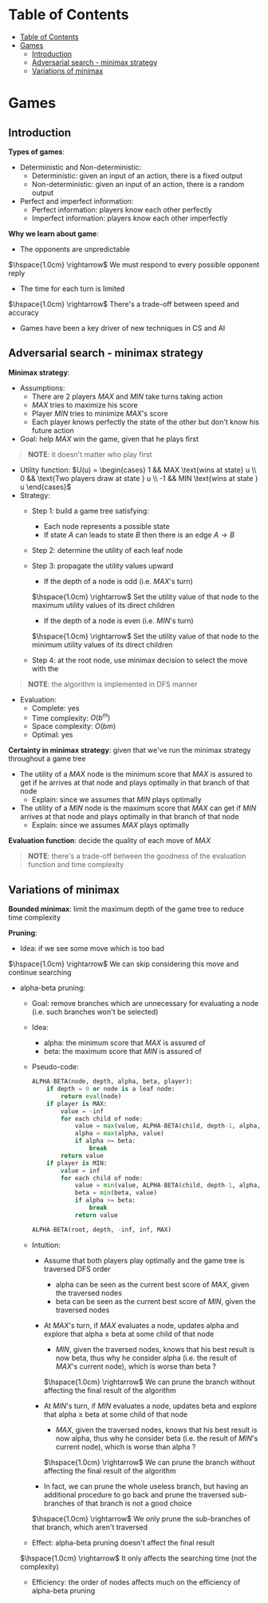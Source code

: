 <!-- TOC titleSize:1 tabSpaces:2 depthFrom:1 depthTo:6 withLinks:1 updateOnSave:1 orderedList:0 skip:0 title:1 charForUnorderedList:* -->
# Table of Contents
- [Table of Contents](#table-of-contents)
- [Games](#games)
  - [Introduction](#introduction)
  - [Adversarial search - minimax strategy](#adversarial-search---minimax-strategy)
  - [Variations of minimax](#variations-of-minimax)
<!-- /TOC -->

# Games
## Introduction
**Types of games**:
* Deterministic and Non-deterministic:
    * Deterministic: given an input of an action, there is a fixed output
    * Non-deterministic: given an input of an action, there is a random output
* Perfect and imperfect information:
    * Perfect information: players know each other perfectly
    * Imperfect information: players know each other imperfectly

**Why we learn about game**:
* The opponents are unpredictable

$\hspace{1.0cm} \rightarrow$ We must respond to every possible opponent reply
* The time for each turn is limited

$\hspace{1.0cm} \rightarrow$ There's a trade-off between speed and accuracy
* Games have been a key driver of new techniques in CS and AI

## Adversarial search - minimax strategy
**Minimax strategy**:
* Assumptions:
    * There are 2 players $MAX$ and $MIN$ take turns taking action
    * $MAX$ tries to maximize his score
    * Player $MIN$ tries to minimize $MAX$'s score
    * Each player knows perfectly the state of the other but don't know his future action
* Goal: help $MAX$ win the game, given that he plays first

>**NOTE**: it doesn't matter who play first

* Utility function: $U(u) = \begin{cases} 1 && MAX \text{wins at state} u \\ 0 && \text{Two players draw at state } u \\ -1 && MIN \text{wins at state } u \end{cases}$
* Strategy:
    * Step 1: build a game tree satisfying:
        * Each node represents a possible state
        * If state $A$ can leads to state $B$ then there is an edge $A \to B$
    * Step 2: determine the utility of each leaf node
    * Step 3: propagate the utility values upward
        * If the depth of a node is odd (i.e. $MAX$'s turn)
        
        $\hspace{1.0cm} \rightarrow$ Set the utility value of that node to the maximum utility values of its direct children
        * If the depth of a node is even (i.e. $MIN$'s turn)
        
        $\hspace{1.0cm} \rightarrow$ Set the utility value of that node to the minimum utility values of its direct children
    * Step 4: at the root node, use minimax decision to select the move with the 

>**NOTE**: the algorithm is implemented in DFS manner

* Evaluation:
    * Complete: yes
    * Time complexity: $O(b^m)$
    * Space complexity: $O(b m)$
    * Optimal: yes

**Certainty in minimax strategy**: given that we've run the minimax strategy throughout a game tree
* The utility of a $MAX$ node is the minimum score that $MAX$ is assured to get if he arrives at that node and plays optimally in that branch of that node
    * Explain: since we assumes that $MIN$ plays optimally
* The utility of a $MIN$ node is the maximum score that $MAX$ can get if $MIN$ arrives at that node and plays optimally in that branch of that node
    * Explain: since we assumes $MAX$ plays optimally

**Evaluation function**: decide the quality of each move of $MAX$

>**NOTE**: there's a trade-off between the goodness of the evaluation function and time complexity

## Variations of minimax
**Bounded minimax**: limit the maximum depth of the game tree to reduce time complexity

**Pruning**:
* Idea: if we see some move which is too bad

$\hspace{1.0cm} \rightarrow$ We can skip considering this move and continue searching
* alpha-beta pruning:
    * Goal: remove branches which are unnecessary for evaluating a node (i.e. such branches won't be selected)
    * Idea: 
        * alpha: the minimum score that $MAX$ is assured of
        * beta: the maximum score that $MIN$ is assured of
    * Pseudo-code:
    
        ```python
        ALPHA-BETA(node, depth, alpha, beta, player):
            if depth = 0 or node is a leaf node:
                return eval(node)
            if player is MAX:
                value = -inf
                for each child of node:
                    value = max(value, ALPHA-BETA(child, depth-1, alpha, beta, MIN))
                    alpha = max(alpha, value)
                    if alpha >= beta:
                        break
                return value
            if player is MIN:
                value = inf
                for each child of node:
                    value = min(value, ALPHA-BETA(child, depth-1, alpha, beta, MAX))
                    beta = min(beta, value)
                    if alpha >= beta:
                        break
                    return value
        
        ALPHA-BETA(root, depth, -inf, inf, MAX)
        ```
    
    * Intuition: 
        * Assume that both players play optimally and the game tree is traversed DFS order
            * alpha can be seen as the current best score of $MAX$, given the traversed nodes
            * beta can be seen as the current best score of $MIN$, given the traversed nodes
        * At $MAX$'s turn, if $MAX$ evaluates a node, updates alpha and explore that alpha $\geq$ beta at some child of that node
            * $MIN$, given the traversed nodes, knows that his best result is now beta, thus why he consider alpha (i.e. the result of $MAX$'s current node), which is worse than beta ?
            
            $\hspace{1.0cm} \rightarrow$ We can prune the branch without affecting the final result of the algorithm
        * At $MIN$'s turn, if $MIN$ evaluates a node, updates beta and explore that alpha $\geq$ beta at some child of that node
            * $MAX$, given the traversed nodes, knows that his best result is now alpha, thus why he consider beta (i.e. the result of $MIN$'s current node), which is worse than alpha ?
            
            $\hspace{1.0cm} \rightarrow$ We can prune the branch without affecting the final result of the algorithm
        * In fact, we can prune the whole useless branch, but having an additional procedure to go back and prune the traversed sub-branches of that branch is not a good choice
        
        $\hspace{1.0cm} \rightarrow$ We only prune the sub-branches of that branch, which aren't traversed
    * Effect: alpha-beta pruning doesn't affect the final result
    
    $\hspace{1.0cm} \rightarrow$ It only affects the searching time (not the complexity)
    * Efficiency: the order of nodes affects much on the efficiency of alpha-beta pruning